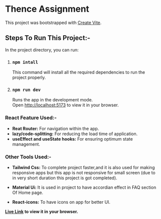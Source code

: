 # Thence Assignment

This project was bootstrapped with [Create Vite](https://vitejs.dev/guide/).

## Steps To Run This Project:-

In the project directory, you can run:

1. ### `npm intall`

   This command will install all the required dependencies to run the project properly.

2. ### `npm run dev`

   Runs the app in the development mode.\
   Open [http://localhost:5173](http://localhost:3000) to view it in your browser.

### React Feature Used:-

- **Reat Router:** For navigation within the app.
- **lazy/code-splitting:** For reducing the load time of application.
- **useEffect and useState hooks:** For ensuring optimum state management.

### Other Tools Used:-

- **Tailwind Css:** To complete project faster,and it is also used for making responsive apps but this app is not responsive for small screen (due to in very short duration this project is got completed).

- **Material Ui:** It is used in project to have accordian effect in FAQ section Of Home page.

- **React-icons:** To have icons on app for better UI.

**[Live Link](http://localhost:3000) to view it in your browser.**
